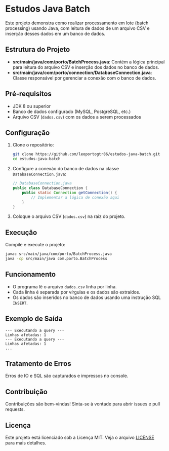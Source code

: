 # Estudos Java Batch

Este projeto demonstra como realizar processamento em lote (batch processing) usando Java, com leitura de dados de um arquivo CSV e inserção desses dados em um banco de dados.

## Estrutura do Projeto

- **src/main/java/com/porto/BatchProcess.java**: Contém a lógica principal para leitura do arquivo CSV e inserção dos dados no banco de dados.
- **src/main/java/com/porto/connection/DatabaseConnection.java**: Classe responsável por gerenciar a conexão com o banco de dados.

## Pré-requisitos

- JDK 8 ou superior
- Banco de dados configurado (MySQL, PostgreSQL, etc.)
- Arquivo CSV (`dados.csv`) com os dados a serem processados

## Configuração

1. Clone o repositório:
    ```bash
    git clone https://github.com/leoportogtr86/estudos-java-batch.git
    cd estudos-java-batch
    ```

2. Configure a conexão do banco de dados na classe `DatabaseConnection.java`:
    ```java
    // DatabaseConnection.java
    public class DatabaseConnection {
        public static Connection getConnection() {
            // Implementar a lógica de conexão aqui
        }
    }
    ```

3. Coloque o arquivo CSV (`dados.csv`) na raiz do projeto.

## Execução

Compile e execute o projeto:
```bash
javac src/main/java/com/porto/BatchProcess.java
java -cp src/main/java com.porto.BatchProcess
```

## Funcionamento

- O programa lê o arquivo `dados.csv` linha por linha.
- Cada linha é separada por vírgulas e os dados são extraídos.
- Os dados são inseridos no banco de dados usando uma instrução SQL `INSERT`.

## Exemplo de Saída

```
--- Executando a query ---
Linhas afetadas: 1
--- Executando a query ---
Linhas afetadas: 1
...
```

## Tratamento de Erros

Erros de IO e SQL são capturados e impressos no console.

## Contribuição

Contribuições são bem-vindas! Sinta-se à vontade para abrir issues e pull requests.

## Licença

Este projeto está licenciado sob a Licença MIT. Veja o arquivo [LICENSE](LICENSE) para mais detalhes.
